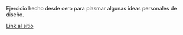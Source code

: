 Ejercicio hecho desde cero para plasmar algunas ideas personales de diseño.

[Link al sitio](https://dbsantiago.github.io/Codecademy/FrontEndEngineer/28-websiteGuide/index.html)